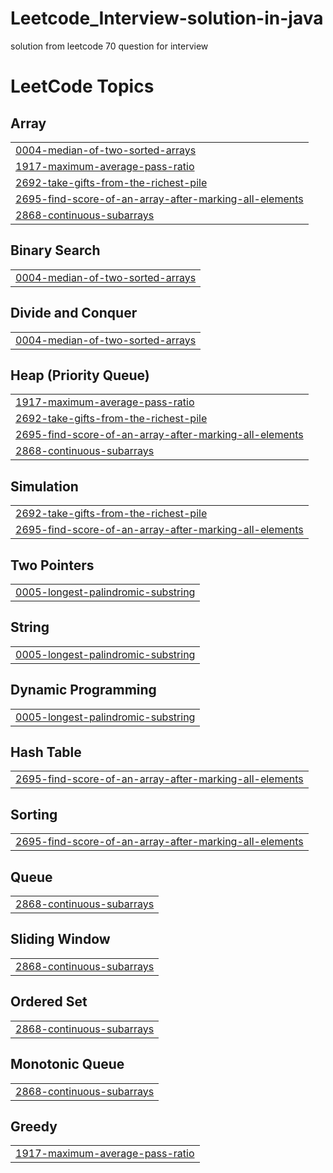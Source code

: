# Leetcode_Interview-solution-in-java
solution from leetcode 70 question for interview

<!---LeetCode Topics Start-->
# LeetCode Topics
## Array
|  |
| ------- |
| [0004-median-of-two-sorted-arrays](https://github.com/ravikantt45/Leetcode_Interview-solution-in-java/tree/master/0004-median-of-two-sorted-arrays) |
| [1917-maximum-average-pass-ratio](https://github.com/ravikantt45/Leetcode_Interview-solution-in-java/tree/master/1917-maximum-average-pass-ratio) |
| [2692-take-gifts-from-the-richest-pile](https://github.com/ravikantt45/Leetcode_Interview-solution-in-java/tree/master/2692-take-gifts-from-the-richest-pile) |
| [2695-find-score-of-an-array-after-marking-all-elements](https://github.com/ravikantt45/Leetcode_Interview-solution-in-java/tree/master/2695-find-score-of-an-array-after-marking-all-elements) |
| [2868-continuous-subarrays](https://github.com/ravikantt45/Leetcode_Interview-solution-in-java/tree/master/2868-continuous-subarrays) |
## Binary Search
|  |
| ------- |
| [0004-median-of-two-sorted-arrays](https://github.com/ravikantt45/Leetcode_Interview-solution-in-java/tree/master/0004-median-of-two-sorted-arrays) |
## Divide and Conquer
|  |
| ------- |
| [0004-median-of-two-sorted-arrays](https://github.com/ravikantt45/Leetcode_Interview-solution-in-java/tree/master/0004-median-of-two-sorted-arrays) |
## Heap (Priority Queue)
|  |
| ------- |
| [1917-maximum-average-pass-ratio](https://github.com/ravikantt45/Leetcode_Interview-solution-in-java/tree/master/1917-maximum-average-pass-ratio) |
| [2692-take-gifts-from-the-richest-pile](https://github.com/ravikantt45/Leetcode_Interview-solution-in-java/tree/master/2692-take-gifts-from-the-richest-pile) |
| [2695-find-score-of-an-array-after-marking-all-elements](https://github.com/ravikantt45/Leetcode_Interview-solution-in-java/tree/master/2695-find-score-of-an-array-after-marking-all-elements) |
| [2868-continuous-subarrays](https://github.com/ravikantt45/Leetcode_Interview-solution-in-java/tree/master/2868-continuous-subarrays) |
## Simulation
|  |
| ------- |
| [2692-take-gifts-from-the-richest-pile](https://github.com/ravikantt45/Leetcode_Interview-solution-in-java/tree/master/2692-take-gifts-from-the-richest-pile) |
| [2695-find-score-of-an-array-after-marking-all-elements](https://github.com/ravikantt45/Leetcode_Interview-solution-in-java/tree/master/2695-find-score-of-an-array-after-marking-all-elements) |
## Two Pointers
|  |
| ------- |
| [0005-longest-palindromic-substring](https://github.com/ravikantt45/Leetcode_Interview-solution-in-java/tree/master/0005-longest-palindromic-substring) |
## String
|  |
| ------- |
| [0005-longest-palindromic-substring](https://github.com/ravikantt45/Leetcode_Interview-solution-in-java/tree/master/0005-longest-palindromic-substring) |
## Dynamic Programming
|  |
| ------- |
| [0005-longest-palindromic-substring](https://github.com/ravikantt45/Leetcode_Interview-solution-in-java/tree/master/0005-longest-palindromic-substring) |
## Hash Table
|  |
| ------- |
| [2695-find-score-of-an-array-after-marking-all-elements](https://github.com/ravikantt45/Leetcode_Interview-solution-in-java/tree/master/2695-find-score-of-an-array-after-marking-all-elements) |
## Sorting
|  |
| ------- |
| [2695-find-score-of-an-array-after-marking-all-elements](https://github.com/ravikantt45/Leetcode_Interview-solution-in-java/tree/master/2695-find-score-of-an-array-after-marking-all-elements) |
## Queue
|  |
| ------- |
| [2868-continuous-subarrays](https://github.com/ravikantt45/Leetcode_Interview-solution-in-java/tree/master/2868-continuous-subarrays) |
## Sliding Window
|  |
| ------- |
| [2868-continuous-subarrays](https://github.com/ravikantt45/Leetcode_Interview-solution-in-java/tree/master/2868-continuous-subarrays) |
## Ordered Set
|  |
| ------- |
| [2868-continuous-subarrays](https://github.com/ravikantt45/Leetcode_Interview-solution-in-java/tree/master/2868-continuous-subarrays) |
## Monotonic Queue
|  |
| ------- |
| [2868-continuous-subarrays](https://github.com/ravikantt45/Leetcode_Interview-solution-in-java/tree/master/2868-continuous-subarrays) |
## Greedy
|  |
| ------- |
| [1917-maximum-average-pass-ratio](https://github.com/ravikantt45/Leetcode_Interview-solution-in-java/tree/master/1917-maximum-average-pass-ratio) |
<!---LeetCode Topics End-->